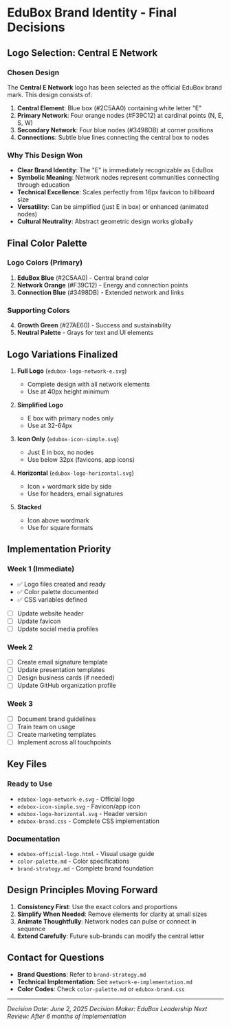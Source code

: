 # EduBox Brand Identity - Final Decisions

## Logo Selection: Central E Network

### Chosen Design
The **Central E Network** logo has been selected as the official EduBox brand mark. This design consists of:

1. **Central Element**: Blue box (#2C5AA0) containing white letter "E"
2. **Primary Network**: Four orange nodes (#F39C12) at cardinal points (N, E, S, W)
3. **Secondary Network**: Four blue nodes (#3498DB) at corner positions
4. **Connections**: Subtle blue lines connecting the central box to nodes

### Why This Design Won
- **Clear Brand Identity**: The "E" is immediately recognizable as EduBox
- **Symbolic Meaning**: Network nodes represent communities connecting through education
- **Technical Excellence**: Scales perfectly from 16px favicon to billboard size
- **Versatility**: Can be simplified (just E in box) or enhanced (animated nodes)
- **Cultural Neutrality**: Abstract geometric design works globally

## Final Color Palette

### Logo Colors (Primary)
1. **EduBox Blue** (#2C5AA0) - Central brand color
2. **Network Orange** (#F39C12) - Energy and connection points
3. **Connection Blue** (#3498DB) - Extended network and links

### Supporting Colors
4. **Growth Green** (#27AE60) - Success and sustainability
5. **Neutral Palette** - Grays for text and UI elements

## Logo Variations Finalized

1. **Full Logo** (`edubox-logo-network-e.svg`)
   - Complete design with all network elements
   - Use at 40px height minimum

2. **Simplified Logo** 
   - E box with primary nodes only
   - Use at 32-64px

3. **Icon Only** (`edubox-icon-simple.svg`)
   - Just E in box, no nodes
   - Use below 32px (favicons, app icons)

4. **Horizontal** (`edubox-logo-horizontal.svg`)
   - Icon + wordmark side by side
   - Use for headers, email signatures

5. **Stacked**
   - Icon above wordmark
   - Use for square formats

## Implementation Priority

### Week 1 (Immediate)
- ✅ Logo files created and ready
- ✅ Color palette documented
- ✅ CSS variables defined
- [ ] Update website header
- [ ] Update favicon
- [ ] Update social media profiles

### Week 2
- [ ] Create email signature template
- [ ] Update presentation templates
- [ ] Design business cards (if needed)
- [ ] Update GitHub organization profile

### Week 3
- [ ] Document brand guidelines
- [ ] Train team on usage
- [ ] Create marketing templates
- [ ] Implement across all touchpoints

## Key Files

### Ready to Use
- `edubox-logo-network-e.svg` - Official logo
- `edubox-icon-simple.svg` - Favicon/app icon
- `edubox-logo-horizontal.svg` - Header version
- `edubox-brand.css` - Complete CSS implementation

### Documentation
- `edubox-official-logo.html` - Visual usage guide
- `color-palette.md` - Color specifications
- `brand-strategy.md` - Complete brand foundation

## Design Principles Moving Forward

1. **Consistency First**: Use the exact colors and proportions
2. **Simplify When Needed**: Remove elements for clarity at small sizes
3. **Animate Thoughtfully**: Network nodes can pulse or connect in sequence
4. **Extend Carefully**: Future sub-brands can modify the central letter

## Contact for Questions

- **Brand Questions**: Refer to `brand-strategy.md`
- **Technical Implementation**: See `network-e-implementation.md`
- **Color Codes**: Check `color-palette.md` or `edubox-brand.css`

---

*Decision Date: June 2, 2025*
*Decision Maker: EduBox Leadership*
*Next Review: After 6 months of implementation*